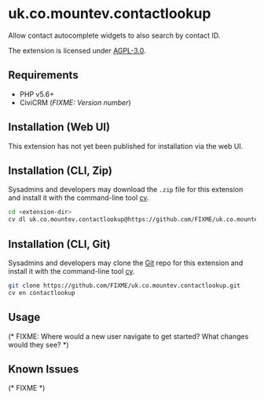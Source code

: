 # uk.co.mountev.contactlookup

Allow contact autocomplete widgets to also search by contact ID.

The extension is licensed under [AGPL-3.0](LICENSE.txt).

## Requirements

* PHP v5.6+
* CiviCRM (*FIXME: Version number*)

## Installation (Web UI)

This extension has not yet been published for installation via the web UI.

## Installation (CLI, Zip)

Sysadmins and developers may download the `.zip` file for this extension and
install it with the command-line tool [cv](https://github.com/civicrm/cv).

```bash
cd <extension-dir>
cv dl uk.co.mountev.contactlookup@https://github.com/FIXME/uk.co.mountev.contactlookup/archive/master.zip
```

## Installation (CLI, Git)

Sysadmins and developers may clone the [Git](https://en.wikipedia.org/wiki/Git) repo for this extension and
install it with the command-line tool [cv](https://github.com/civicrm/cv).

```bash
git clone https://github.com/FIXME/uk.co.mountev.contactlookup.git
cv en contactlookup
```

## Usage

(* FIXME: Where would a new user navigate to get started? What changes would they see? *)

## Known Issues

(* FIXME *)

